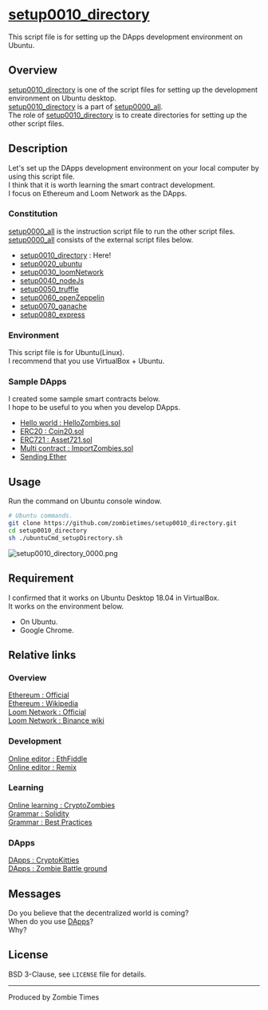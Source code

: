 # [setup0010_directory](https://github.com/zombietimes/setup0010_directory)
This script file is for setting up the DApps development environment on Ubuntu.  

## Overview
[setup0010_directory](https://github.com/zombietimes/setup0010_directory) is one of the script files for setting up the development environment on Ubuntu desktop.  
[setup0010_directory](https://github.com/zombietimes/setup0010_directory) is a part of [setup0000_all](https://github.com/zombietimes/setup0000_all).  
The role of [setup0010_directory](https://github.com/zombietimes/setup0010_directory) is to create directories for setting up the other script files.  

## Description
Let's set up the DApps development environment on your local computer by using this script file.  
I think that it is worth learning the smart contract development.  
I focus on Ethereum and Loom Network as the DApps.  

### Constitution
[setup0000_all](https://github.com/zombietimes/setup0000_all) is the instruction script file to run the other script files.  
[setup0000_all](https://github.com/zombietimes/setup0000_all) consists of the external script files below.  
- [setup0010_directory](https://github.com/zombietimes/setup0010_directory) : Here!
- [setup0020_ubuntu](https://github.com/zombietimes/setup0020_ubuntu)
- [setup0030_loomNetwork](https://github.com/zombietimes/setup0030_loomNetwork)
- [setup0040_nodeJs](https://github.com/zombietimes/setup0040_nodeJs)
- [setup0050_truffle](https://github.com/zombietimes/setup0050_truffle)
- [setup0060_openZeppelin](https://github.com/zombietimes/setup0060_openZeppelin)
- [setup0070_ganache](https://github.com/zombietimes/setup0070_ganache)
- [setup0080_express](https://github.com/zombietimes/setup0080_express)

### Environment
This script file is for Ubuntu(Linux).  
I recommend that you use VirtualBox + Ubuntu.  

### Sample DApps
I created some sample smart contracts below.  
I hope to be useful to you when you develop DApps.  
- [Hello world : HelloZombies.sol](https://github.com/zombietimes/dapp_helloWorld)
- [ERC20 : Coin20.sol](https://github.com/zombietimes/dapp_erc20)
- [ERC721 : Asset721.sol](https://github.com/zombietimes/dapp_erc721)
- [Multi contract : ImportZombies.sol](https://github.com/zombietimes/dapp_multiContract)
- [Sending Ether](https://github.com/zombietimes/dapp_sendEther)

## Usage
Run the command on Ubuntu console window.  
```sh
# Ubuntu commands.
git clone https://github.com/zombietimes/setup0010_directory.git
cd setup0010_directory
sh ./ubuntuCmd_setupDirectory.sh
```
![setup0010_directory_0000.png]()  

## Requirement
I confirmed that it works on Ubuntu Desktop 18.04 in VirtualBox.  
It works on the environment below.  
- On Ubuntu.
- Google Chrome.

## Relative links
### Overview
[Ethereum : Official](https://www.ethereum.org/)  
[Ethereum : Wikipedia](https://en.wikipedia.org/wiki/Ethereum)  
[Loom Network : Official](https://loomx.io/)  
[Loom Network : Binance wiki](https://info.binance.com/en/currencies/loom-network)  

### Development
[Online editor : EthFiddle](https://ethfiddle.com/)  
[Online editor : Remix](https://remix.ethereum.org/)  

### Learning
[Online learning : CryptoZombies](https://cryptozombies.io/)  
[Grammar : Solidity](https://solidity.readthedocs.io/)  
[Grammar : Best Practices](https://github.com/ConsenSys/smart-contract-best-practices)  

### DApps
[DApps : CryptoKitties](https://www.cryptokitties.co/)  
[DApps : Zombie Battle ground](https://loom.games/en/)  

## Messages
Do you believe that the decentralized world is coming?  
When do you use [DApps](https://en.wikipedia.org/wiki/Decentralized_application)?  
Why?  

## License
BSD 3-Clause, see `LICENSE` file for details.  

---
Produced by Zombie Times  

